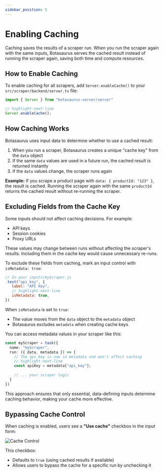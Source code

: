 ```yaml
---
sidebar_position: 5
---
```

# Enabling Caching

Caching saves the results of a scraper run. When you run the scraper again with the same inputs, Botasaurus serves the cached result instead of running the scraper again, saving both time and compute resources.

## How to Enable Caching

To enable caching for all scrapers, add `Server.enableCache()` to your `src/scraper/backend/server.ts` file:

```ts title="src/scraper/backend/server.ts"
import { Server } from "botasaurus-server/server"

// highlight-next-line
Server.enableCache();
```

## How Caching Works

Botasaurus uses input data to determine whether to use a cached result:

1. When you run a scraper, Botasaurus creates a unique "cache key" from the `data` object
2. If the same `data` values are used in a future run, the cached result is returned instantly
3. If the `data` values change, the scraper runs again

**Example:** If you scrape a product page with `data: { productId: "123" }`, the result is cached. Running the scraper again with the same `productId` returns the cached result without re-running the scraper.

## Excluding Fields from the Cache Key

Some inputs should not affect caching decisions. For example:
- API keys
- Session cookies  
- Proxy URLs

These values may change between runs without affecting the scraper's results. Including them in the cache key would cause unnecessary re-runs.

To exclude these fields from caching, mark an input control with `isMetadata: true`:

```js
// In your inputs/myScraper.js
.text("api_key", {
   label: "API Key",
   // highlight-next-line
   isMetadata: true,
})
```

When `isMetadata` is set to `true`:
- The value moves from the `data` object to the `metadata` object
- Botasaurus excludes `metadata` when creating cache keys

You can access metadata values in your scraper like this:

```ts
const myScraper = task({
  name: "myScraper",
  run: ({ data, metadata }) => {
    // The api_key is now in metadata and won't affect caching
    // highlight-next-line
    const apiKey = metadata["api_key"];
    
    // ... your scraper logic
  }
})
```

This approach ensures that only essential, data-defining inputs determine caching behavior, making your cache more effective.

## Bypassing Cache Control

When caching is enabled, users see a **"Use cache"** checkbox in the input form:

![Cache Control](https://raw.githubusercontent.com/omkarcloud/botasaurus/master/images/cache-control.png)

This checkbox:
   - Defaults to `true` (using cached results if available)
   - Allows users to bypass the cache for a specific run by unchecking it